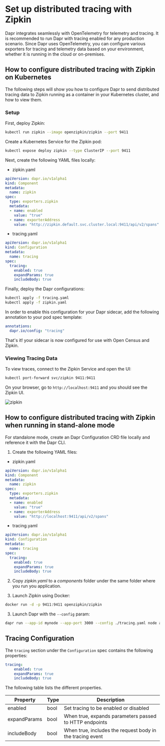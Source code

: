 # Set up distributed tracing with Zipkin

Dapr integrates seamlessly with OpenTelemetry for telemetry and tracing. It is recommended to run Dapr with tracing enabled for any production scenario. Since Dapr uses OpenTelemetry, you can configure various exporters for tracing and telemetry data based on your environment, whether it is running in the cloud or on-premises.

## How to configure distributed tracing with Zipkin on Kubernetes

The following steps will show you how to configure Dapr to send distributed tracing data to Zipkin running as a container in your Kubernetes cluster, and how to view them.

### Setup

First, deploy Zipkin:

```bash
kubectl run zipkin --image openzipkin/zipkin --port 9411
```

Create a Kubernetes Service for the Zipkin pod:

```bash
kubectl expose deploy zipkin --type ClusterIP --port 9411
```

Next, create the following YAML files locally:

* zipkin.yaml

```yaml
apiVersion: dapr.io/v1alpha1
kind: Component
metadata:
  name: zipkin
spec:
  type: exporters.zipkin
  metadata:
  - name: enabled
    value: "true"
  - name: exporterAddress
    value: "http://zipkin.default.svc.cluster.local:9411/api/v2/spans"
```

* tracing.yaml

```yaml
apiVersion: dapr.io/v1alpha1
kind: Configuration
metadata:
  name: tracing
spec:
  tracing:
    enabled: true
    expandParams: true
    includeBody: true
```

Finally, deploy the Dapr configurations:

```bash
kubectl apply -f tracing.yaml
kubectl apply -f zipkin.yaml
```

In order to enable this configuration for your Dapr sidecar, add the following annotation to your pod spec template:

```yml
annotations:
  dapr.io/config: "tracing"
```

That's it! your sidecar is now configured for use with Open Census and Zipkin.

### Viewing Tracing Data

To view traces, connect to the Zipkin Service and open the UI:

```bash
kubectl port-forward svc/zipkin 9411:9411
```

On your browser, go to ```http://localhost:9411``` and you should see the Zipkin UI.

![zipkin](../../images/zipkin_ui.png)

## How to configure distributed tracing with Zipkin when running in stand-alone mode

For standalone mode, create an Dapr Configuration CRD file locally and reference it with the Dapr CLI.

1. Create the following YAML files:

* zipkin.yaml

```yaml
apiVersion: dapr.io/v1alpha1
kind: Component
metadata:
  name: zipkin
spec:
  type: exporters.zipkin
  metadata:
  - name: enabled
    value: "true"
  - name: exporterAddress
    value: "http://localhost:9411/api/v2/spans"
```

* tracing.yaml

```yaml
apiVersion: dapr.io/v1alpha1
kind: Configuration
metadata:
  name: tracing
spec:
  tracing:
    enabled: true
    expandParams: true
    includeBody: true
```

2. Copy *zipkin.yaml* to a *components* folder under the same folder where you run you application.

3. Launch Zipkin using Docker:

```bash
docker run -d -p 9411:9411 openzipkin/zipkin
```

3. Launch Dapr with the `--config` param:

```bash
dapr run --app-id mynode --app-port 3000 --config ./tracing.yaml node app.js
```

## Tracing Configuration

The `tracing` section under the `Configuration` spec contains the following properties:

```yml
tracing:
    enabled: true
    expandParams: true
    includeBody: true
```

The following table lists the different properties.

Property | Type | Description
---- | ------- | -----------
enabled  | bool | Set tracing to be enabled or disabled
expandParams  | bool | When true, expands parameters passed to HTTP endpoints
includeBody  | bool | When true, includes the request body in the tracing event

